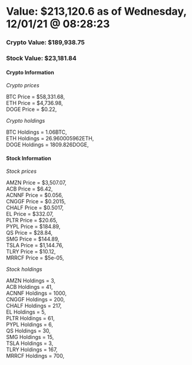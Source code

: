 # Value: $213,120.6 as of Wednesday, 12/01/21 @ 08:28:23 

### Crypto Value: $189,938.75

### Stock Value: $23,181.84

#### Crypto Information 
*Crypto prices* 

BTC Price = $58,331.68,  
ETH Price = $4,736.98,  
DOGE Price = $0.22,  


*Crypto holdings* 

BTC Holdings = 1.06BTC,  
ETH Holdings = 26.960005962ETH,  
DOGE Holdings = 1809.826DOGE,  


#### Stock Information 

*Stock prices* 

AMZN Price = $3,507.07,  
ACB Price = $6.42,  
ACNNF Price = $0.056,  
CNGGF Price = $0.2015,  
CHALF Price = $0.5017,  
EL Price = $332.07,  
PLTR Price = $20.65,  
PYPL Price = $184.89,  
QS Price = $28.84,  
SMG Price = $144.89,  
TSLA Price = $1,144.76,  
TLRY Price = $10.12,  
MRRCF Price = $5e-05,  


*Stock holdings* 

AMZN Holdings = 3,  
ACB Holdings = 41,  
ACNNF Holdings = 1000,  
CNGGF Holdings = 200,  
CHALF Holdings = 217,  
EL Holdings = 5,  
PLTR Holdings = 61,  
PYPL Holdings = 6,  
QS Holdings = 30,  
SMG Holdings = 15,  
TSLA Holdings = 3,  
TLRY Holdings = 167,  
MRRCF Holdings = 700,  


